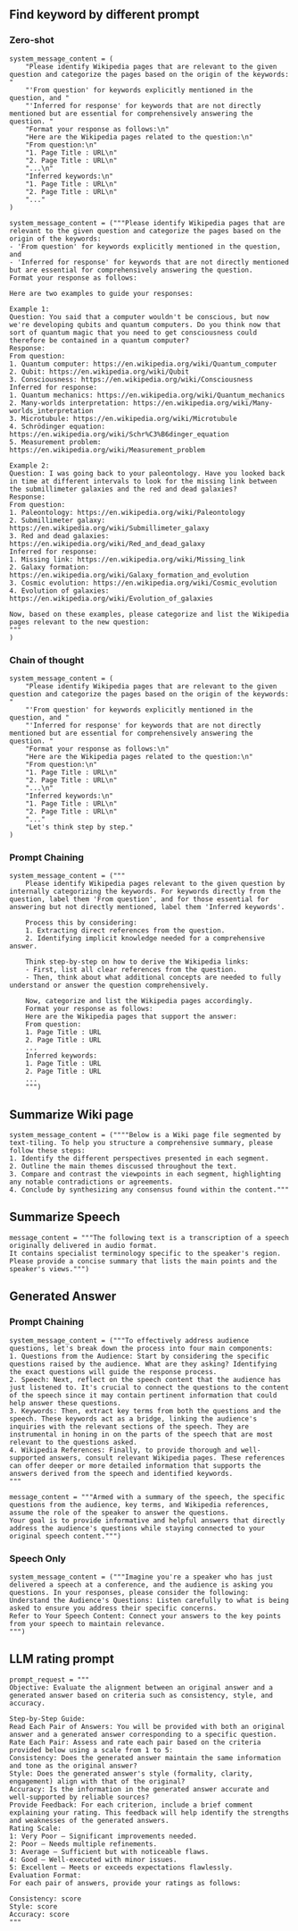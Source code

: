## Find keyword by different prompt
### Zero-shot   
    system_message_content = (
        "Please identify Wikipedia pages that are relevant to the given question and categorize the pages based on the origin of the keywords: "
        "'From question' for keywords explicitly mentioned in the question, and "
        "'Inferred for response' for keywords that are not directly mentioned but are essential for comprehensively answering the question. "
        "Format your response as follows:\n"
        "Here are the Wikipedia pages related to the question:\n"
        "From question:\n"
        "1. Page Title : URL\n"
        "2. Page Title : URL\n"
        "...\n"
        "Inferred keywords:\n"
        "1. Page Title : URL\n"
        "2. Page Title : URL\n"
        "..."
    )

    system_message_content = ("""Please identify Wikipedia pages that are relevant to the given question and categorize the pages based on the origin of the keywords:
    - 'From question' for keywords explicitly mentioned in the question, and
    - 'Inferred for response' for keywords that are not directly mentioned but are essential for comprehensively answering the question.
    Format your response as follows:

    Here are two examples to guide your responses:

    Example 1:
    Question: You said that a computer wouldn't be conscious, but now we're developing qubits and quantum computers. Do you think now that sort of quantum magic that you need to get consciousness could therefore be contained in a quantum computer?
    Response:
    From question:
    1. Quantum computer: https://en.wikipedia.org/wiki/Quantum_computer
    2. Qubit: https://en.wikipedia.org/wiki/Qubit
    3. Consciousness: https://en.wikipedia.org/wiki/Consciousness
    Inferred for response:
    1. Quantum mechanics: https://en.wikipedia.org/wiki/Quantum_mechanics
    2. Many-worlds interpretation: https://en.wikipedia.org/wiki/Many-worlds_interpretation
    3. Microtubule: https://en.wikipedia.org/wiki/Microtubule
    4. Schrödinger equation: https://en.wikipedia.org/wiki/Schr%C3%B6dinger_equation
    5. Measurement problem: https://en.wikipedia.org/wiki/Measurement_problem
    
    Example 2:
    Question: I was going back to your paleontology. Have you looked back in time at different intervals to look for the missing link between the submillimeter galaxies and the red and dead galaxies?
    Response:
    From question:
    1. Paleontology: https://en.wikipedia.org/wiki/Paleontology
    2. Submillimeter galaxy: https://en.wikipedia.org/wiki/Submillimeter_galaxy
    3. Red and dead galaxies: https://en.wikipedia.org/wiki/Red_and_dead_galaxy
    Inferred for response:
    1. Missing link: https://en.wikipedia.org/wiki/Missing_link
    2. Galaxy formation: https://en.wikipedia.org/wiki/Galaxy_formation_and_evolution
    3. Cosmic evolution: https://en.wikipedia.org/wiki/Cosmic_evolution
    4. Evolution of galaxies: https://en.wikipedia.org/wiki/Evolution_of_galaxies

    Now, based on these examples, please categorize and list the Wikipedia pages relevant to the new question:
    """
    )
### Chain of thought  
    system_message_content = (
        "Please identify Wikipedia pages that are relevant to the given question and categorize the pages based on the origin of the keywords: "
        "'From question' for keywords explicitly mentioned in the question, and "
        "'Inferred for response' for keywords that are not directly mentioned but are essential for comprehensively answering the question. "
        "Format your response as follows:\n"
        "Here are the Wikipedia pages related to the question:\n"
        "From question:\n"
        "1. Page Title : URL\n"
        "2. Page Title : URL\n"
        "...\n"
        "Inferred keywords:\n"
        "1. Page Title : URL\n"
        "2. Page Title : URL\n"
        "..."
        "Let's think step by step."
    )
### Prompt Chaining  
    system_message_content = ("""
        Please identify Wikipedia pages relevant to the given question by internally categorizing the keywords. For keywords directly from the question, label them 'From question', and for those essential for answering but not directly mentioned, label them 'Inferred keywords'.

        Process this by considering:
        1. Extracting direct references from the question.
        2. Identifying implicit knowledge needed for a comprehensive answer.

        Think step-by-step on how to derive the Wikipedia links:
        - First, list all clear references from the question.
        - Then, think about what additional concepts are needed to fully understand or answer the question comprehensively.

        Now, categorize and list the Wikipedia pages accordingly.
        Format your response as follows:
        Here are the Wikipedia pages that support the answer:
        From question:
        1. Page Title : URL
        2. Page Title : URL
        ...
        Inferred keywords:
        1. Page Title : URL
        2. Page Title : URL
        ...
        """)
## Summarize Wiki page  
    system_message_content = (""""Below is a Wiki page file segmented by text-tiling. To help you structure a comprehensive summary, please follow these steps:
    1. Identify the different perspectives presented in each segment.
    2. Outline the main themes discussed throughout the text.
    3. Compare and contrast the viewpoints in each segment, highlighting any notable contradictions or agreements.
    4. Conclude by synthesizing any consensus found within the content."""  
## Summarize Speech
    message_content = """The following text is a transcription of a speech originally delivered in audio format. 
    It contains specialist terminology specific to the speaker's region. 
    Please provide a concise summary that lists the main points and the speaker's views.""")

## Generated Answer
### Prompt Chaining  

    system_message_content = ("""To effectively address audience questions, let's break down the process into four main components:
    1. Questions from the Audience: Start by considering the specific questions raised by the audience. What are they asking? Identifying the exact questions will guide the response process.
    2. Speech: Next, reflect on the speech content that the audience has just listened to. It's crucial to connect the questions to the content of the speech since it may contain pertinent information that could help answer these questions.
    3. Keywords: Then, extract key terms from both the questions and the speech. These keywords act as a bridge, linking the audience's inquiries with the relevant sections of the speech. They are instrumental in honing in on the parts of the speech that are most relevant to the questions asked.
    4. Wikipedia References: Finally, to provide thorough and well-supported answers, consult relevant Wikipedia pages. These references can offer deeper or more detailed information that supports the answers derived from the speech and identified keywords.
    """
    
    message_content = """Armed with a summary of the speech, the specific questions from the audience, key terms, and Wikipedia references, assume the role of the speaker to answer the questions. 
    Your goal is to provide informative and helpful answers that directly address the audience's questions while staying connected to your original speech content.""")

### Speech Only  
    system_message_content = ("""Imagine you're a speaker who has just delivered a speech at a conference, and the audience is asking you questions. In your responses, please consider the following:
    Understand the Audience's Questions: Listen carefully to what is being asked to ensure you address their specific concerns.
    Refer to Your Speech Content: Connect your answers to the key points from your speech to maintain relevance.
    """)
## LLM rating prompt
    prompt_request = """
    Objective: Evaluate the alignment between an original answer and a generated answer based on criteria such as consistency, style, and accuracy.

    Step-by-Step Guide:
    Read Each Pair of Answers: You will be provided with both an original answer and a generated answer corresponding to a specific question.
    Rate Each Pair: Assess and rate each pair based on the criteria provided below using a scale from 1 to 5:
    Consistency: Does the generated answer maintain the same information and tone as the original answer?
    Style: Does the generated answer's style (formality, clarity, engagement) align with that of the original?
    Accuracy: Is the information in the generated answer accurate and well-supported by reliable sources?
    Provide Feedback: For each criterion, include a brief comment explaining your rating. This feedback will help identify the strengths and weaknesses of the generated answers.
    Rating Scale:
    1: Very Poor – Significant improvements needed.
    2: Poor – Needs multiple refinements.
    3: Average – Sufficient but with noticeable flaws.
    4: Good – Well-executed with minor issues.
    5: Excellent – Meets or exceeds expectations flawlessly.
    Evaluation Format:
    For each pair of answers, provide your ratings as follows:

    Consistency: score
    Style: score
    Accuracy: score
    """
